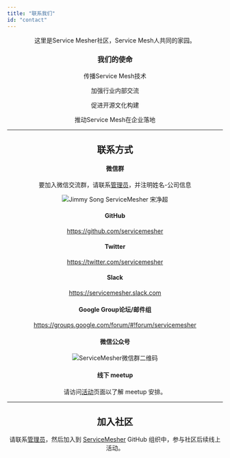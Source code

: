 ```yaml
---
title: "联系我们"
id: "contact"
---
```


<center>

这里是Service Mesher社区，Service Mesh人共同的家园。

### 我们的使命

传播Service Mesh技术

加强行业内部交流

促进开源文化构建

推动Service Mesh在企业落地

---

## 联系方式

#### 微信群

要加入微信交流群，请联系[管理员](https://jimmysong.io/about)，并注明姓名-公司信息

![Jimmy Song ServiceMesher 宋净超](/img/jimmysong-wechat.jpg)

#### GitHub

https://github.com/servicemesher

#### Twitter

https://twitter.com/servicemesher

#### Slack

https://servicemesher.slack.com

#### Google Group论坛/邮件组

https://groups.google.com/forum/#!forum/servicemesher

#### 微信公众号

![ServiceMesher微信群二维码](/img/servicemesher-wechat-public.jpg)

#### 线下 meetup

请访问[活动](/activity)页面以了解 meetup 安排。

---

## 加入社区

请联系[管理员](https://jimmysong.io/about)，然后加入到 [ServiceMesher](https://github.com/servicemesher) GitHub 组织中，参与社区后续线上活动。

</center>